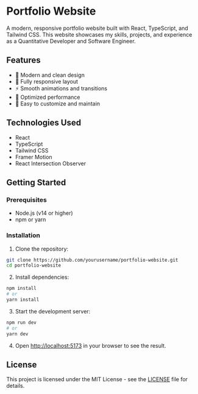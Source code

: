 # Portfolio Website

A modern, responsive portfolio website built with React, TypeScript, and Tailwind CSS. This website showcases my skills, projects, and experience as a Quantitative Developer and Software Engineer.

## Features

- 🎨 Modern and clean design
- 📱 Fully responsive layout
- ⚡ Smooth animations and transitions
- 🎯 Optimized performance
- 📝 Easy to customize and maintain

## Technologies Used

- React
- TypeScript
- Tailwind CSS
- Framer Motion
- React Intersection Observer

## Getting Started

### Prerequisites

- Node.js (v14 or higher)
- npm or yarn

### Installation

1. Clone the repository:
```bash
git clone https://github.com/yourusername/portfolio-website.git
cd portfolio-website
```

2. Install dependencies:
```bash
npm install
# or
yarn install
```

3. Start the development server:
```bash
npm run dev
# or
yarn dev
```

4. Open [http://localhost:5173](http://localhost:5173) in your browser to see the result.


## License

This project is licensed under the MIT License - see the [LICENSE](LICENSE) file for details. 
